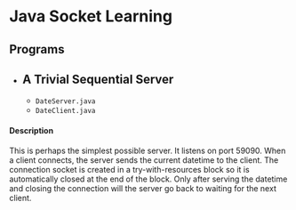 # Java Socket Learning
## Programs
- ## A Trivial Sequential Server
    -   `DateServer.java`
    -   `DateClient.java`

#### Description
<p> This is perhaps the simplest possible server. It listens on port 59090. When a client connects, the server sends the current datetime to the client. The connection socket is created in a try-with-resources block so it is automatically closed at the end of the block. Only after serving the datetime and closing the connection will the server go back to waiting for the next client. </p>